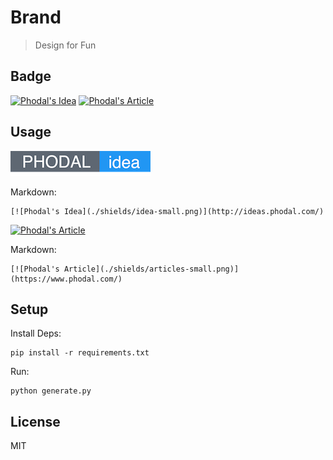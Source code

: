 # Brand

> Design for Fun

Badge
---

[![Phodal's Idea](http://brand.phodal.com/shields/idea.svg)](http://ideas.phodal.com/)
[![Phodal's Article](http://brand.phodal.com/shields/article.svg)](https://www.phodal.com/)

Usage
---

[![Phodal's Idea](./shields/idea-small.png)](http://ideas.phodal.com/)

Markdown:

    [![Phodal's Idea](./shields/idea-small.png)](http://ideas.phodal.com/)

[![Phodal's Article](./shields/articles-small.png)](https://www.phodal.com/)

Markdown:

	[![Phodal's Article](./shields/articles-small.png)](https://www.phodal.com/)

Setup
---

Install Deps:

    pip install -r requirements.txt

Run:

	python generate.py

License
---	

MIT
